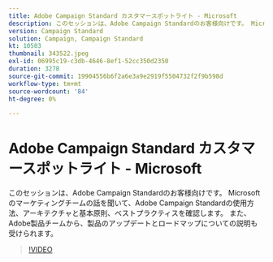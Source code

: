```yaml
---
title: Adobe Campaign Standard カスタマースポットライト - Microsoft
description: このセッションは、Adobe Campaign Standardのお客様向けです。 Microsoftのマーケティングチームの声を聞いて、Adobe Campaign Standardの使用方法をお伝えします。
version: Campaign Standard
solution: Campaign, Campaign Standard
kt: 10503
thumbnail: 343522.jpeg
exl-id: 06995c19-c3db-4646-8ef1-52cc350d2350
duration: 3278
source-git-commit: 19904556b6f2a6e3a9e2919f5504732f2f9b598d
workflow-type: tm+mt
source-wordcount: '84'
ht-degree: 0%

---
```


# Adobe Campaign Standard カスタマースポットライト - Microsoft

このセッションは、Adobe Campaign Standardのお客様向けです。 Microsoftのマーケティングチームの話を聞いて、Adobe Campaign Standardの使用方法、アーキテクチャと基本原則、ベストプラクティスを確認します。 また、Adobe製品チームから、製品のアップデートとロードマップについての説明も受けられます。

>[!VIDEO](https://video.tv.adobe.com/v/343522/?quality=12&learn=on)
